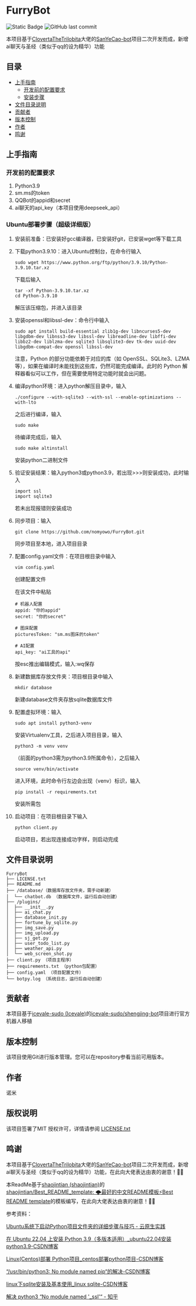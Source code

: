 

# FurryBot

![Static Badge](https://img.shields.io/badge/python-3.9-green) ![GitHub last commit](https://img.shields.io/github/last-commit/nomyowo/FurryBot)

本项目基于[ClovertaTheTrilobita](https://github.com/ClovertaTheTrilobita)大佬的[SanYeCao-bot](https://github.com/ClovertaTheTrilobita/SanYeCao-bot)项目二次开发而成，新增ai聊天与圣经（类似于qq的设为精华）功能

## 目录

- [上手指南](#上手指南)
  - [开发前的配置要求](#开发前的配置要求)
  - [安装步骤](#安装步骤)
- [文件目录说明](#文件目录说明)
- [贡献者](#贡献者)
- [版本控制](#版本控制)
- [作者](#作者)
- [鸣谢](#鸣谢)

## 上手指南



### 开发前的配置要求

1. Python3.9
2. sm.ms的token
3. QQBot的appid和secret
4. ai聊天的api_key（本项目使用deepseek_api）

### **Ubuntu部署步骤（超级详细版）**

1. 安装前准备：已安装好gcc编译器，已安装好git，已安装wget等下载工具

2. 下载python3.9.10：进入Ubuntu控制台，在命令行输入

   ```
   sudo wget https://www.python.org/ftp/python/3.9.10/Python-3.9.10.tar.xz
   ```

   下载后输入

   ```
   tar -xf Python-3.9.10.tar.xz
   cd Python-3.9.10
   ```

   解压该压缩包，并进入该目录

3. 安装openssl和libssl-dev：命令行中输入

   ```
   sudo apt install build-essential zlib1g-dev libncurses5-dev libgdbm-dev libnss3-dev libssl-dev libreadline-dev libffi-dev libbz2-dev liblzma-dev sqlite3 libsqlite3-dev tk-dev uuid-dev libgdbm-compat-dev openssl libssl-dev
   ```

   注意，Python 的部分功能依赖于对应的库（如 OpenSSL、SQLite3、LZMA 等），如果在编译时未能找到这些库，仍然可能完成编译。此时的 Python 解释器看似可以工作，但在需要使用特定功能时就会出问题。

4. 编译python环境：进入python解压目录中，输入

   ```
   ./configure --with-sqlite3 --with-ssl --enable-optimizations --with-lto
   ```

   之后进行编译，输入

   ```
   sudo make
   ```

   待编译完成后，输入

   ```
   sudo make altinstall
   ```

   安装python二进制文件

5. 验证安装结果：输入python3或python3.9，若出现>>>则安装成功，此时输入

   ```
   import ssl
   import sqlite3
   ```

   若未出现报错则安装成功

6. 同步项目：输入

   ```
   git clone https://github.com/nomyowo/FurryBot.git
   ```

   同步项目至本地，进入项目目录

7. 配置config.yaml文件：在项目根目录中输入

   ```
   vim config.yaml
   ```

   创建配置文件

   在该文件中粘贴

   ```
   # 机器人配置
   appid: "你的appid"
   secret: "你的secret"
   
   # 图床配置
   picturesToken: "sm.ms图床的token"
   
   # AI配置
   api_key: "ai工具的api"
   
   ```

   按esc推出编辑模式，输入:wq保存

8. 新建数据库存放文件夹：项目根目录中输入

   ```
   mkdir database
   ```

   新建database文件夹存放sqlite数据库文件

9. 配置虚拟环境：输入

   ```
   sudo apt install python3-venv 
   ```

   安装Virtualenv工具，之后进入项目目录，输入

   ```
   python3 -m venv venv
   ```

   （前面的python3需为python3.9所属命令），之后输入

   ```
   source venv/bin/activate 
   ```

   进入环境，此时命令行左边会出现（venv）标识，输入

   ```
   pip install -r requirements.txt
   ```

   安装所需包

10. 启动项目：在项目根目录下输入

    ```
    python client.py
    ```

    启动项目，若出现连接成功字样，则启动完成

## 文件目录说明
```
FurryBot
├── LICENSE.txt
├── README.md
├── /database/（数据库存放文件夹，需手动新建）
│  └── chatbot.db （数据库文件，运行后自动创建）
├── /plugins/
│  ├── __init__.py
│  ├── ai_chat.py
│  ├── database_init.py
│  ├── fortune_by_sqlite.py
│  ├── img_save.py
│  ├── img_upload.py
│  ├── sj_get.py
│  ├── user_todo_list.py
│  ├── weather_api.py
│  └── web_screen_shot.py
├── client.py （项目主程序）
├── requirements.txt （python包配置）
├── config.yaml （项目配置文件）
└── botpy.log （系统日志，运行后自动创建）

```



## 贡献者

本项目基于[icevale-sudo (Icevale)](https://github.com/icevale-sudo)的[icevale-sudo/shengjing-bot](https://github.com/icevale-sudo/shengjing-bot)项目进行官方机器人移植



## 版本控制

该项目使用Git进行版本管理。您可以在repository参看当前可用版本。

## 作者

诺米 

## 版权说明

该项目签署了MIT 授权许可，详情请参阅 [LICENSE.txt](./LICENSE.txt)

## 鸣谢

本项目基于[ClovertaTheTrilobita](https://github.com/ClovertaTheTrilobita)大佬的[SanYeCao-bot](https://github.com/ClovertaTheTrilobita/SanYeCao-bot)项目二次开发而成，新增ai聊天与圣经（类似于qq的设为精华）功能，在此向大佬表达由衷的谢意！🙏🙏

本ReadMe基于[shaojintian (shaojintian)](https://github.com/shaojintian)的[shaojintian/Best_README_template: 🌩最好的中文README模板⚡️Best README template](https://github.com/shaojintian/Best_README_template)的模板编写，在此向大佬表达由衷的谢意！🙏🙏

参考资料：

[Ubuntu系统下启动Python项目文件夹的详细步骤与技巧 - 云原生实践](https://www.oryoy.com/news/ubuntu-xi-tong-xia-qi-dong-python-xiang-mu-wen-jian-jia-de-xiang-xi-bu-zhou-yu-ji-qiao.html)

[在 Ubuntu 22.04 上安装 Python 3.9（多版本适用）_ubuntu22.04安装python3.9-CSDN博客](https://blog.csdn.net/mziing/article/details/124475877)

[Linux(Centos)部署 Python项目_centos部署python项目-CSDN博客](https://blog.csdn.net/weixin_44593504/article/details/123134895)

[“/usr/bin/python3: No module named pip“的解决-CSDN博客](https://blog.csdn.net/LegendNoTitle/article/details/125908900)

[linux下sqlite安装及基本使用_linux sqlite-CSDN博客](https://blog.csdn.net/qq_51368339/article/details/127896474)

[解决 python3 “No module named '_ssl'“ - 知乎](https://zhuanlan.zhihu.com/p/336907257)


